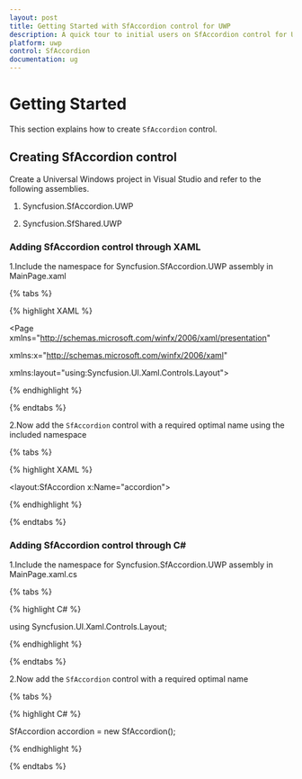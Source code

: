 ```yaml
---
layout: post
title: Getting Started with SfAccordion control for UWP
description: A quick tour to initial users on SfAccordion control for UWP
platform: uwp
control: SfAccordion
documentation: ug
---
```


# Getting Started

This section explains how to create `SfAccordion` control.

## Creating SfAccordion control

Create a Universal Windows project in Visual Studio and refer to the following assemblies.

1. Syncfusion.SfAccordion.UWP

2. Syncfusion.SfShared.UWP

### Adding SfAccordion control through XAML

1.Include the namespace for Syncfusion.SfAccordion.UWP assembly in MainPage.xaml

{% tabs %}

{% highlight XAML %}

<Page xmlns="http://schemas.microsoft.com/winfx/2006/xaml/presentation"

xmlns:x="http://schemas.microsoft.com/winfx/2006/xaml"

xmlns:layout="using:Syncfusion.UI.Xaml.Controls.Layout">

{% endhighlight %}

{% endtabs %}

2.Now add the `SfAccordion` control with a required optimal name using the included namespace

{% tabs %}

{% highlight XAML %}

<layout:SfAccordion x:Name="accordion">

{% endhighlight %}

{% endtabs %}

### Adding SfAccordion control through C#

1.Include the namespace for Syncfusion.SfAccordion.UWP assembly in MainPage.xaml.cs

{% tabs %}

{% highlight C# %}

using Syncfusion.UI.Xaml.Controls.Layout;

{% endhighlight %}

{% endtabs %}

2.Now add the `SfAccordion` control with a required optimal name 

{% tabs %}

{% highlight C# %}

SfAccordion accordion = new SfAccordion();

{% endhighlight %}

{% endtabs %}
